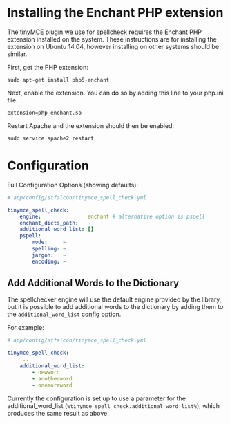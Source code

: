 # Installing the Enchant PHP extension

The tinyMCE plugin we use for spellcheck requires the Enchant PHP extension installed on the system. These instructions are for installing the extension on Ubuntu 14.04, however installing on other systems should be similar.

First, get the PHP extension:
```
sudo apt-get install php5-enchant
```

Next, enable the extension. You can do so by adding this line to your php.ini file:
```
extension=php_enchant.so
```

Restart Apache and the extension should then be enabled:
```
sudo service apache2 restart
```
# Configuration

Full Configuration Options (showing defaults):

``` yaml
# app/config/stfalcon/tinymce_spell_check.yml

tinymce_spell_check:
    engine:               enchant # alternative option is pspell
    enchant_dicts_path:   ~
    additional_word_list: []
    pspell:
        mode:     ~
        spelling: ~
        jargon:   ~
        encoding: ~

```

## Add Additional Words to the Dictionary

The spellchecker engine will use the default engine provided by the library, but it is possible to add additional words to the dictionary by adding them to the `additional_word_list` config option.

For example:

``` yaml
# app/config/stfalcon/tinymce_spell_check.yml

tinymce_spell_check:
    ...
    additional_word_list:
        - newword
        - anotherword
        - onemoreword
```

Currently the configuration is set up to use a parameter for the additional_word_list (`%tinymce_spell_check.additional_word_list%`), which produces the same result as above.
